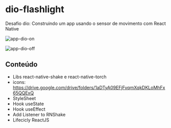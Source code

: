 # dio-flashlight

Desafio dio: Construindo um app usando o sensor de movimento com React Native

![app-dio-on](https://user-images.githubusercontent.com/67872931/173209305-a0bc74f0-79ff-405d-b1a4-2a3db2ebd844.PNG)


![app-dio-off](https://user-images.githubusercontent.com/67872931/173209306-8b34a5fe-500b-417f-9663-849a91e20903.PNG)

## Conteúdo 

- Libs react-native-shake e react-native-torch
- icons: https://drive.google.com/drive/folders/1aDTyA09EFjFvqmXqkDKLoMhFx65QQExQ
- StyleSheet
- Hook useState
- Hook useEffect
- Add Listener to RNShake
- Lifecicly ReactJS
